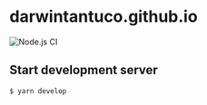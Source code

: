 # darwintantuco.github.io

![Node.js CI](https://github.com/darwintantuco/darwintantuco.github.io/workflows/Node.js%20CI/badge.svg)

## Start development server

```shell
$ yarn develop
```
